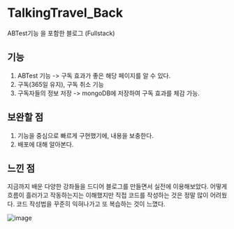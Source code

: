 # TalkingTravel_Back
ABTest기능 을 포함한 블로그 (Fullstack)

## 기능
1. ABTest 기능 -> 구독 효과가 좋은 해당 페이지를 알 수 있다.
2. 구독(365일 유지), 구독 취소 기능
2. 구독자들의 정보 저장 -> mongoDB에 저장하여 구독 효과를 체감 가능.

## 보완할 점
1. 기능을 중심으로 빠르게 구현했기에, 내용을 보충한다.
2. 배포에 대해 알아본다.

## 느낀 점
지금까지 배운 다양한 강좌들을 드디어 블로그를 만들면서 실전에 이용해보았다. 어떻게 흐름이 흘러가고 작동하는지는 이해했지만 직접 코드를 작성하는 것은 정말 많이 어려웠다. 코드 작성법을 꾸준히 익혀나가고 또 복습하는 것이  느꼈다.

![image](https://user-images.githubusercontent.com/96096917/214867850-5c8cccfb-ef63-4923-b74f-9bdf2df494e2.png)
